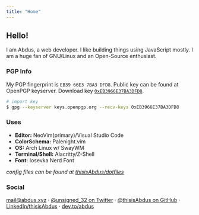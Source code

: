 ```yaml
---
title: "Home"
---
```


## Hello!

I am Abdus, a web developer. I like building things using JavaScript mostly.
I am a huge fan of GNU/Linux and an Open-Source enthusiast.

### PGP Info

My PGP fingerprint is `EB39 66E3 7BA3 DFD8`. Public key can be found at OpenPGP keyserver.
Download key  [`0xEB3966E37BA3DFD8`](https://keys.openpgp.org/search?q=0xEB3966E37BA3DFD8).

```sh
# import key
$ gpg --keyserver keys.openpgp.org --recv-keys 0xEB3966E37BA3DFD8
```

### Uses

- **Editor:** NeoVim(primary)/Visual Studio Code
- **ColorSchema:** Palenight.vim
- **OS:** Arch Linux w/ SwayWM
- **Terminal/Shell:** Alacritty/Z-Shell
- **Font:** Iosevka Nerd Font

_config files can be found at [thisisAbdus/dotfiles](https://github.com/thisisabdus/dotfiles)_

### Social

[mail@abdus.xyz](mailto:mail@abdus.xyz) &middot; 
[@unsigned_32 on Twitter](https://twitter.com/@unsigned_32) &middot; 
[@thisisAbdus on GitHub](https://github.com/thisisabdus) &middot; 
[LinkedIn/thisisAbdus](https://www.linkedin.com/in/thisisabdus) &middot; 
[dev.to/abdus](https://dev.to/abdus)
